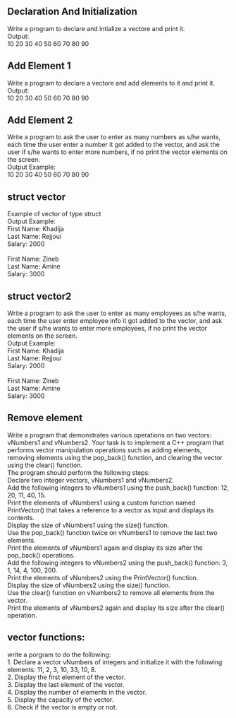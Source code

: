 ## Declaration And Initialization

Write a program to declare and intialize a vectore and print it.
<br> Output:
<br> 10 20 30 40 50 60 70 80 90

## Add Element 1

Write a program to declare a vectore and add elements to it and print it.
<br> Output:
<br> 10 20 30 40 50 60 70 80 90

## Add Element 2

Write a program to ask the user to enter as many numbers as s/he wants, each time the user enter a number it got added to the vector, and ask the user if s/he wants to enter more numbers, if no print the vector elements on the screen.
<br> Output Example:
<br> 10 20 30 40 50 60 70 80 90

## struct vector

Example of vector of type struct
<br> Output Example:
<br> First Name: Khadija
<br>Last Name: Rejjoui
<br>Salary: 2000
<br>
<br>First Name: Zineb
<br>Last Name: Amine
<br>Salary: 3000

## struct vector2

Write a program to ask the user to enter as many employees as s/he wants, each time the user enter employee info it got added to the vector, and ask the user if s/he wants to enter more employees, if no print the vector elements on the screen.
<br> Output Example:
<br> First Name: Khadija
<br>Last Name: Rejjoui
<br>Salary: 2000
<br>
<br>First Name: Zineb
<br>Last Name: Amine
<br>Salary: 3000

## Remove element

Write a program that demonstrates various operations on two vectors: vNumbers1 and vNumbers2. Your task is to implement a C++ program that performs vector manipulation operations such as adding elements, removing elements using the pop_back() function, and clearing the vector using the clear() function.
<br>The program should perform the following steps:
<br>Declare two integer vectors, vNumbers1 and vNumbers2.
<br>Add the following integers to vNumbers1 using the push_back() function: 12, 20, 11, 40, 15.
<br>Print the elements of vNumbers1 using a custom function named PrintVector() that takes a reference to a vector as input and displays its contents.
<br>Display the size of vNumbers1 using the size() function.
<br>Use the pop_back() function twice on vNumbers1 to remove the last two elements.
<br>Print the elements of vNumbers1 again and display its size after the pop_back() operations.
<br>Add the following integers to vNumbers2 using the push_back() function: 3, 1, 14, 4, 100, 200.
<br>Print the elements of vNumbers2 using the PrintVector() function.
<br>Display the size of vNumbers2 using the size() function.
<br>Use the clear() function on vNumbers2 to remove all elements from the vector.
<br>Print the elements of vNumbers2 again and display its size after the clear() operation.

## vector functions:

write a porgram to do the following:
<br>1. Declare a vector vNumbers of integers and initialize it with the following elements: 11, 2, 3, 10, 33, 10, 8.
<br>2. Display the first element of the vector.
<br>3. Display the last element of the vector.
<br>4. Display the number of elements in the vector.
<br>5. Display the capacity of the vector.
<br>6. Check if the vector is empty or not.
